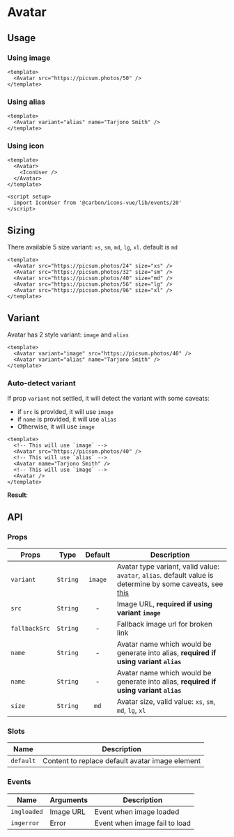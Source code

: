 <script setup>
  import Avatar from './Avatar.vue'
  import IconUser from '@carbon/icons-vue/lib/events/20'
</script>

# Avatar

## Usage

### Using image

<div class="flex gap-1 mt-3">
  <Avatar src="https://picsum.photos/50" />
</div>

```vue
<template>
  <Avatar src="https://picsum.photos/50" />
</template>
```

### Using alias

<div class="flex gap-1 mt-3">
  <Avatar variant="alias" name="Tarjono Smith" />
</div>

```vue
<template>
  <Avatar variant="alias" name="Tarjono Smith" />
</template>
```

### Using icon
<div class="flex gap-1 mt-3">
  <Avatar>
    <IconUser />
  </Avatar>
</div>

```vue
<template>
  <Avatar>
    <IconUser />
  </Avatar>
</template>

<script setup>
  import IconUser from '@carbon/icons-vue/lib/events/20'
</script>
```

## Sizing

There available 5 size variant: `xs`, `sm`, `md`, `lg`, `xl`. default is `md`

<div class="flex gap-1 mt-3">
  <Avatar src="https://picsum.photos/24" size="xs" />
  <Avatar src="https://picsum.photos/32" size="sm" />
  <Avatar src="https://picsum.photos/40" size="md" />
  <Avatar src="https://picsum.photos/56" size="lg" />
  <Avatar src="https://picsum.photos/96" size="xl" />
</div>

```vue
<template>
  <Avatar src="https://picsum.photos/24" size="xs" />
  <Avatar src="https://picsum.photos/32" size="sm" />
  <Avatar src="https://picsum.photos/40" size="md" />
  <Avatar src="https://picsum.photos/56" size="lg" />
  <Avatar src="https://picsum.photos/96" size="xl" />
</template>
```

## Variant

Avatar has 2 style variant: `image` and `alias`

<div class="flex gap-1 mt-3">
  <Avatar variant="image" src="https://picsum.photos/40" />
  <Avatar variant="alias" name="Tarjono Smith" />
</div>

```vue
<template>
  <Avatar variant="image" src="https://picsum.photos/40" />
  <Avatar variant="alias" name="Tarjono Smith" />
</template>
```

### Auto-detect variant

If prop `variant` not settled, it will detect the variant with some caveats:
  - if `src` is provided, it will use `image`
  - if `name` is provided, it will use `alias`
  - Otherwise, it will use `image`

```vue
<template>
  <!-- This will use `image` -->
  <Avatar src="https://picsum.photos/40" />
  <!-- This will use `alias` -->
  <Avatar name="Tarjono Smith" />
  <!-- This will use `image` -->
  <Avatar />
</template>
```
**Result**:
<div class="flex gap-1 mt-3">
  <Avatar variant="image" src="https://picsum.photos/40" />
  <Avatar variant="alias" name="Tarjono Smith" />
  <Avatar />
</div>

## API

### Props

| Props         |   Type   | Default | Description                                                                                                                       |
|---------------|:--------:|:-------:|-----------------------------------------------------------------------------------------------------------------------------------|
| `variant`     | `String` | `image` | Avatar type variant, valid value: `avatar`, `alias`. default value is determine by some caveats, see [this](#auto-detect-variant) |
| `src`         | `String` |    -    | Image URL, **required if using variant `image`**                                                                                  |
| `fallbackSrc` | `String` |    -    | Fallback image url for broken link                                                                                                |
| `name`        | `String` |    -    | Avatar name which would be generate into alias, **required if using variant `alias`**                                             |
| `name`        | `String` |    -    | Avatar name which would be generate into alias, **required if using variant `alias`**                                             |
| `size`        | `String` |  `md`   | Avatar size, valid value: `xs`, `sm`, `md`, `lg`, `xl`                                                                            |

### Slots

| Name      | Description                                     |
|-----------|-------------------------------------------------|
| `default` | Content to replace default avatar image element |

### Events

| Name        | Arguments | Description                   |
|-------------|-----------|-------------------------------|
| `imgloaded` | Image URL | Event when image loaded       |
| `imgerror`  | Error     | Event when image fail to load |

